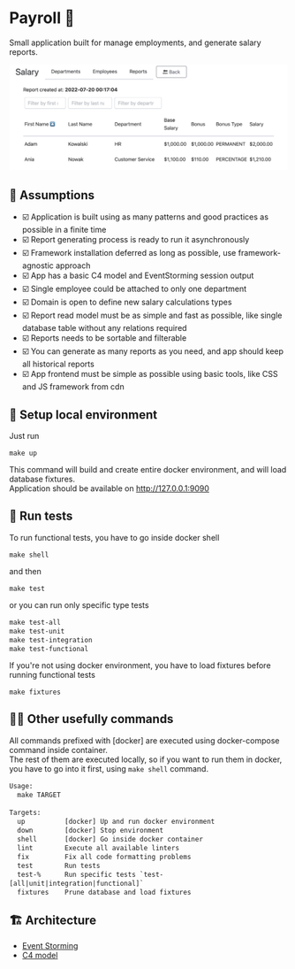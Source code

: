 # Payroll 💸

Small application built for manage employments, and generate salary reports.

![Application interface](docs/assets/app.png)

## 📝 Assumptions

- ☑️ Application is built using as many patterns and good practices as possible in a finite time
- ☑️ Report generating process is ready to run it asynchronously
- ☑️ Framework installation deferred as long as possible, use framework-agnostic approach
- ☑️ App has a basic C4 model and EventStorming session output
- ☑️ Single employee could be attached to only one department 
- ☑️ Domain is open to define new salary calculations types
- ☑️ Report read model must be as simple and fast as possible, like single database table without any relations required
- ☑️ Reports needs to be sortable and filterable
- ☑️ You can generate as many reports as you need, and app should keep all historical reports
- ☑️ App frontend must be simple as possible using basic tools, like CSS and JS framework from cdn

## 🚀 Setup local environment

Just run

```shell
make up
```

This command will build and create entire docker environment, and will load database fixtures.  
Application should be available on http://127.0.0.1:9090

## 🧪 Run tests

To run functional tests, you have to go inside docker shell

```shell
make shell
```

and then

```shell
make test
```

or you can run only specific type tests

```shell
make test-all
make test-unit
make test-integration
make test-functional
```

If you're not using docker environment, you have to load fixtures before running functional tests

```shell
make fixtures
```

## 🧑‍🚀 Other usefully commands

All commands prefixed with [docker] are executed using docker-compose command inside container.  
The rest of them are executed locally, so if you want to run them in docker, you have to go into it first, using `make shell` command.

```shell
Usage:
  make TARGET

Targets:
  up          [docker] Up and run docker environment
  down        [docker] Stop environment
  shell       [docker] Go inside docker container
  lint        Execute all available linters
  fix         Fix all code formatting problems
  test        Run tests
  test-%      Run specific tests `test-[all|unit|integration|functional]`
  fixtures    Prune database and load fixtures
```

## 🏗️ Architecture

- [Event Storming](./docs/EventStorming.md)
- [C4 model](./docs/C4-model.md)
